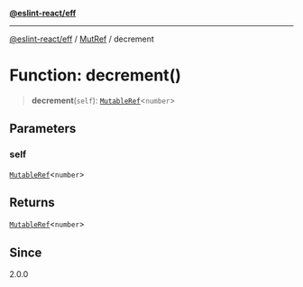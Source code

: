 [**@eslint-react/eff**](../../../README.md)

***

[@eslint-react/eff](../../../README.md) / [MutRef](../README.md) / decrement

# Function: decrement()

> **decrement**(`self`): [`MutableRef`](../interfaces/MutableRef.md)\<`number`\>

## Parameters

### self

[`MutableRef`](../interfaces/MutableRef.md)\<`number`\>

## Returns

[`MutableRef`](../interfaces/MutableRef.md)\<`number`\>

## Since

2.0.0
